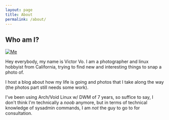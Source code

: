 ```yaml
---
layout: page
title: About
permalink: /about/
---
```


## Who am I?

[![Me](https://cdn.discordapp.com/attachments/785069861100716032/889331840467492864/me2.png)](https://cdn.discordapp.com/attachments/785069861100716032/889330441461587998/victor.png)

Hey everybody, my name is Victor Vo. I am a photographer and linux hobbyist from California, trying to find new and interesting things to snap a photo of. 

I host a blog about how my life is going and photos that I take along the way (the photos part still needs some work). 

I've been using Arch/Void Linux w/ DWM of 7 years, so suffice to say, I don't think I'm technically a _noob_ anymore, but in terms of technical knowledge of sysadmin commands, I am _not_ the guy to go to for consultation.
